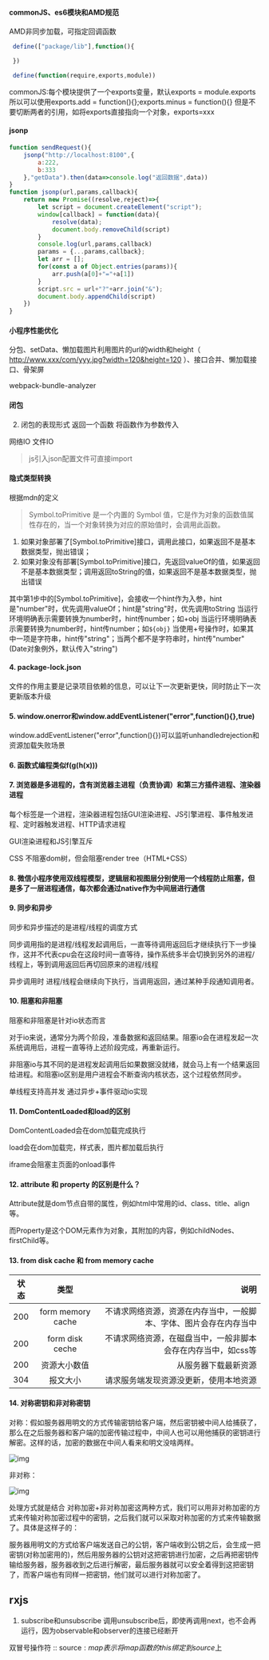 
#### commonJS、es6模块和AMD规范

AMD非同步加载，可指定回调函数
```javascript
 define(["package/lib"],function(){

 })

 define(function(require,exports,module))
```

commonJS:每个模块提供了一个exports变量，默认exports = module.exports
所以可以使用exports.add = function(){};exports.minus = function(){}
但是不要切断两者的引用，如将exports直接指向一个对象，exports=xxx

#### jsonp
```js
function sendRequest(){
    jsonp("http://localhost:8100",{
        a:222,
        b:333
    },"getData").then(data=>console.log("返回数据",data))
}
function jsonp(url,params,callback){
    return new Promise((resolve,reject)=>{
        let script = document.createElement("script");
        window[callback] = function(data){
            resolve(data);
            document.body.removeChild(script)
        }
        console.log(url,params,callback)
        params = {...params,callback};
        let arr = [];
        for(const a of Object.entries(params)){
            arr.push(a[0]+"="+a[1])
        }
        script.src = url+"?"+arr.join("&");
        document.body.appendChild(script)
    })
}
```

#### 小程序性能优化
分包、setData、懒加载图片利用图片的url的width和height（ http://www.xxx/com/yyy.jpg?width=120&height=120 ）、接口合并、懒加载接口、骨架屏

webpack-bundle-analyzer

#### 闭包
2. 闭包的表现形式
返回一个函数
将函数作为参数传入

网络IO
文件IO


> js引入json配置文件可直接import

#### 隐式类型转换
根据mdn的定义
> Symbol.toPrimitive 是一个内置的 Symbol 值，它是作为对象的函数值属性存在的，当一个对象转换为对应的原始值时，会调用此函数。
1. 如果对象部署了[Symbol.toPrimitive]接口，调用此接口，如果返回不是基本数据类型，抛出错误；
2. 如果对象没有部署[Symbol.toPrimitive]接口，先返回valueOf的值，如果返回不是基本数据类型；调用返回toString的值，如果返回不是基本数据类型，抛出错误

其中第1步中的[Symbol.toPrimitive]，会接收一个hint作为入参，hint是"number"时，优先调用valueOf；hint是"string"时，优先调用toString
当运行环境明确表示需要转换为number时，hint传number；如+obj
当运行环境明确表示需要转换为number时，hint传number；如`${obj}`
当使用+号操作时，如果其中一项是字符串，hint传"string"；当两个都不是字符串时，hint传"number"(Date对象例外，默认传入"string")



#### 4. package-lock.json

  文件的作用主要是记录项目依赖的信息，可以让下一次更新更快，同时防止下一次更新版本升级



#### 5. window.onerror和window.addEventListener("error",function(){},true)

  window.addEventListener("error",function(){})可以监听unhandledrejection和资源加载失败场景



#### 6. 函数式编程类似f(g(h(x)))



#### 7. 浏览器是多进程的，含有浏览器主进程（负责协调）和第三方插件进程、渲染器进程

每个标签是一个进程，渲染器进程包括GUI渲染进程、JS引擎进程、事件触发进程、定时器触发进程、HTTP请求进程

GUI渲染进程和JS引擎互斥

CSS 不阻塞dom树，但会阻塞render tree（HTML+CSS）



#### 8. 微信小程序使用双线程模型，逻辑层和视图层分别使用一个线程防止阻塞，但是多了一层进程通信，每次都会通过native作为中间层进行通信

#### 9. 同步和异步

同步和异步描述的是进程/线程的调度方式

同步调用指的是进程/线程发起调用后，一直等待调用返回后才继续执行下一步操作，这并不代表cpu会在这段时间一直等待，操作系统多半会切换到另外的进程/线程上，等到调用返回后再切回原来的进程/线程

异步调用时 进程/线程会继续向下执行，当调用返回，通过某种手段通知调用者。

#### 10. 阻塞和非阻塞

阻塞和非阻塞是针对io状态而言

对于io来说，通常分为两个阶段，准备数据和返回结果。阻塞io会在进程发起一次系统调用后，进程一直等待上述阶段完成，再重新运行。

非阻塞io与其不同的是进程发起调用后如果数据没就绪，就会马上有一个结果返回给进程。和阻塞io区别是用户进程会不断查询内核状态，这个过程依然同步。

单线程支持高并发 通过异步+事件驱动io实现



#### 11. DomContentLoaded和load的区别

DomContentLoaded会在dom加载完成执行

load会在dom加载完，样式表，图片都加载后执行



iframe会阻塞主页面的onload事件



#### 12. attribute 和 property 的区别是什么？

Attribute就是dom节点自带的属性，例如html中常用的id、class、title、align等。

而Property是这个DOM元素作为对象，其附加的内容，例如childNodes、firstChild等。



#### 13. from disk cache 和 from memory cache 

| 状态 |       类型        |                                                         说明 |
| ---- | :---------------: | -----------------------------------------------------------: |
| 200  | form memory cache | 不请求网络资源，资源在内存当中，一般脚本、字体、图片会存在内存当中 |
| 200  |  form disk ceche  | 不请求网络资源，在磁盘当中，一般非脚本会存在内存当中，如css等 |
| 200  |   资源大小数值    |                                         从服务器下载最新资源 |
| 304  |     报文大小      |                       请求服务端发现资源没更新，使用本地资源 |



#### 14. 对称密钥和非对称密钥

对称：假如服务器用明文的方式传输密钥给客户端，然后密钥被中间人给捕获了，那么在之后服务器和客户端的加密传输过程中，中间人也可以用他捕获的密钥进行解密。这样的话，加密的数据在中间人看来和明文没啥两样。

![img](https://pic2.zhimg.com/80/v2-5412662811a595085262e2dad9de42a1_hd.jpg)

非对称：

![img](https://pic2.zhimg.com/80/v2-5f667676112108ed45f8d9a142928a89_hd.jpg)

处理方式就是结合 对称加密+非对称加密这两种方式，我们可以用非对称加密的方式来传输对称加密过程中的密钥，之后我们就可以采取对称加密的方式来传输数据了。具体是这样子的：

服务器用明文的方式给客户端发送自己的公钥，客户端收到公钥之后，会生成一把密钥(对称加密用的)，然后用服务器的公钥对这把密钥进行加密，之后再把密钥传输给服务器，服务器收到之后进行解密，最后服务器就可以安全着得到这把密钥了，而客户端也有同样一把密钥，他们就可以进行对称加密了。

## rxjs
1. subscribe和unsubscribe
调用unsubscribe后，即使再调用next，也不会再运行，因为observable和observer的连接已经断开

双冒号操作符 ::
source$:map 表示将map函数的this绑定到source$上
